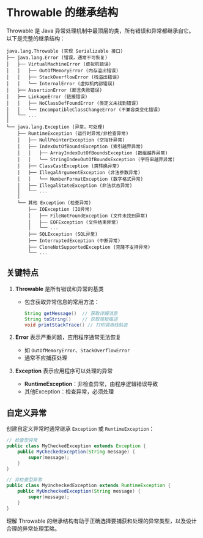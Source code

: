 # Throwable 的继承结构

Throwable 是 Java 异常处理机制中最顶层的类，所有错误和异常都继承自它。以下是完整的继承结构：

```
java.lang.Throwable (实现 Serializable 接口)
├── java.lang.Error (错误，通常不可恢复)
│   ├── VirtualMachineError (虚拟机错误)
│   │   ├── OutOfMemoryError (内存溢出错误)
│   │   ├── StackOverflowError (栈溢出错误)
│   │   └── InternalError (虚拟机内部错误)
│   ├── AssertionError (断言失败错误)
│   ├── LinkageError (链接错误)
│   │   ├── NoClassDefFoundError (类定义未找到错误)
│   │   └── IncompatibleClassChangeError (不兼容类变化错误)
│   └── ...
│
└── java.lang.Exception (异常，可处理)
    ├── RuntimeException (运行时异常/非检查异常)
    │   ├── NullPointerException (空指针异常)
    │   ├── IndexOutOfBoundsException (索引越界异常)
    │   │   ├── ArrayIndexOutOfBoundsException (数组越界异常)
    │   │   └── StringIndexOutOfBoundsException (字符串越界异常)
    │   ├── ClassCastException (类转换异常)
    │   ├── IllegalArgumentException (非法参数异常)
    │   │   └── NumberFormatException (数字格式异常)
    │   ├── IllegalStateException (非法状态异常)
    │   └── ...
    │
    └── 其他 Exception (检查异常)
        ├── IOException (IO异常)
        │   ├── FileNotFoundException (文件未找到异常)
        │   ├── EOFException (文件结束异常)
        │   └── ...
        ├── SQLException (SQL异常)
        ├── InterruptedException (中断异常)
        ├── CloneNotSupportedException (克隆不支持异常)
        └── ...
```

## 关键特点

1. **Throwable** 是所有错误和异常的基类
   - 包含获取异常信息的常用方法：
     ```java
     String getMessage()  // 获取详细消息
     String toString()    // 获取简短描述
     void printStackTrace() // 打印调用栈轨迹
     ```

2. **Error** 表示严重问题，应用程序通常无法恢复
   - 如 `OutOfMemoryError`、`StackOverflowError`
   - 通常不应捕获处理

3. **Exception** 表示应用程序可以处理的异常
   - **RuntimeException**：非检查异常，由程序逻辑错误导致
   - 其他Exception：检查异常，必须处理

## 自定义异常

创建自定义异常时通常继承 `Exception` 或 `RuntimeException`：

```java
// 检查型异常
public class MyCheckedException extends Exception {
    public MyCheckedException(String message) {
        super(message);
    }
}

// 非检查型异常
public class MyUncheckedException extends RuntimeException {
    public MyUncheckedException(String message) {
        super(message);
    }
}
```

理解 Throwable 的继承结构有助于正确选择要捕获和处理的异常类型，以及设计合理的异常处理策略。